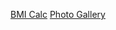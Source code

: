 [BMI Calc](https://priyanshu86127.github.io/web-projects/bmi-calculator/index.html)
[Photo Gallery](https://priyanshu86127.github.io/web-projects/photo_gallery/photogallery.html)
